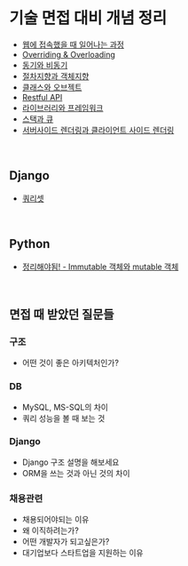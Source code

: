 # 기술 면접 대비 개념 정리

- [웹에 접속했을 때 일어나는 과정](https://github.com/kdh92417/TIL/blob/master/etc/interview/웹에접속했을때.md)
- [Overriding & Overloading](https://github.com/kdh92417/TIL/blob/master/etc/interview/Overriding_and_Overloading.md)
- [동기와 비동기](https://github.com/kdh92417/TIL/blob/master/etc/interview/동기_비동기.md)
- [절차지향과 객체지향](https://github.com/kdh92417/TIL/blob/master/etc/interview/절차지향과객체지향.md)
- [클래스와 오브젝트](https://github.com/kdh92417/TIL/blob/master/etc/interview/class_object.md)
- [Restful API](https://github.com/kdh92417/TIL/blob/master/etc/interview/restful_api.md)
- [라이브러리와 프레임워크](https://github.com/kdh92417/TIL/blob/master/etc/interview/Libraries_and_Framework.md)
- [스택과 큐](https://github.com/kdh92417/TIL/blob/master/etc/interview/stack_and_queue.md)
- [서버사이드 렌더링과 클라이언트 사이드 렌더링](https://github.com/kdh92417/TIL/blob/master/etc/interview/ssr_and_csr.md)

<br>

## Django

- [쿼리셋](https://github.com/kdh92417/TIL/blob/master/etc/interview/query_set.md)

<br>

## Python

- [정리해야됨! - Immutable 객체와 mutable 객체](https://github.com/kdh92417/TIL/blob/master/etc/interview/immutable_and_mutable.md)

<br>

## 면접 때 받았던 질문들

### 구조
- 어떤 것이 좋은 아키텍처인가?

### DB

- MySQL, MS-SQL의 차이
- 쿼리 성능을 볼 때 보는 것

### Django
- Django 구조 설명을 해보세요
- ORM을 쓰는 것과 아닌 것의 차이

### 채용관련

- 채용되어야되는 이유
- 왜 이직하려는가?
- 어떤 개발자가 되고싶은가?
- 대기업보다 스타트업을 지원하는 이유